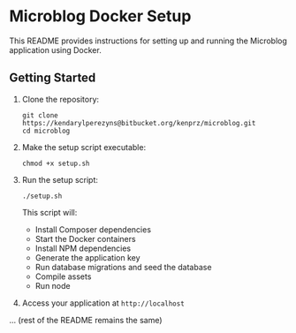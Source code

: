 # Microblog Docker Setup

This README provides instructions for setting up and running the Microblog application using Docker.

## Getting Started

1. Clone the repository:
   ```
   git clone https://kendarylperezyns@bitbucket.org/kenprz/microblog.git
   cd microblog
   ```

2. Make the setup script executable:
   ```
   chmod +x setup.sh
   ```

3. Run the setup script:
   ```
   ./setup.sh
   ```

   This script will:
   - Install Composer dependencies
   - Start the Docker containers
   - Install NPM dependencies
   - Generate the application key
   - Run database migrations and seed the database
   - Compile assets
   - Run node

4. Access your application at `http://localhost`

... (rest of the README remains the same)